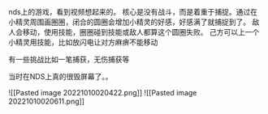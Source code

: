 nds上的游戏，看到视频想起来的。
核心是没有战斗，而是着重于捕捉。通过在小精灵周围画圈圈，闭合的圆圈会增加小精灵的好感，好感满了就捕捉到了。
敌人会移动，使用技能，圈圈碰到技能或敌人都算这个圆圈失败。
己方可以上一个小精灵用技能，比如放闪电让对方麻痹不能移动

有一些挑战比如一笔捕获，无伤捕获等

当时在NDS上真的很毁屏幕了。。


![[Pasted image 20221010020422.png]]
![[Pasted image 20221010020611.png]]